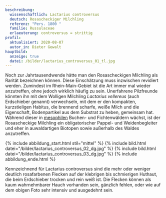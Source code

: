 ```yaml
---
beschreibung:
  wissenschaftlich: Lactarius controversus
  deutsch: Rosascheckiger Milchling
  referenz: "Pers. 1800 "
  familie: Russulaceae
  erlaeuterung: controversus = strittig
profil:
  aktualisiert: 2020-08-07
  autor_in: Dieter Gewalt
hauptbild:
  anzeige: true
  datei: /bilder/lactarius_controversus_01_tl.jpg
---
```

Noch zur Jahrtausendwende hätte man den Rosascheckigen Milchling als Rarität bezeichnen können. Diese Einschätzung muss inzwischen revidiert werden. Zumindest im Rhein-Main-Gebiet ist die Art immer mal wieder anzutreffen, ohne jedoch wirklich häufig zu sein. Unerfahrene Pilzfreunde könnten ihn mit dem Wolligen Milchling *Lactarius vellereus* (auch Erdschieber genannt) verwechseln, mit dem er den kompakten, kurzstieligen Habitus, die brennend scharfe, weiße Milch und die Eigenschaft, Bodenpartikel aus dem Substrat zu heben, gemeinsam hat. Während dieser in [mesophilen](mesophil "Glossar") Buchen- und Fichtenwäldern wächst, ist der Rosascheckige Milchling ein obligatorischer Pappel- und Weidenbegleiter und eher in auwaldartigen Biotopen sowie außerhalb des Waldes anzutreffen.

{% include abbildung_start.html stil="mittel" %}
{% include bild.html datei="/bilder/lactarius_controversus_02_dg.jpg" %}
{% include bild.html datei="/bilder/lactarius_controversus_03_dg.jpg" %}
{% include abbildung_ende.html %}

Kennzeichnend für Lactarius controversus sind die mehr oder weniger deutlich rosafarbenen Flecken auf der klebrigen bis schmierigen Huthaut, die beim Erdschieber trocken und rein weiß ist. Die Flecken können als kaum wahrnehmbarer Hauch vorhanden sein, gänzlich fehlen, oder wie auf dem obigen Foto sehr intensiv und ausgedehnt sein.